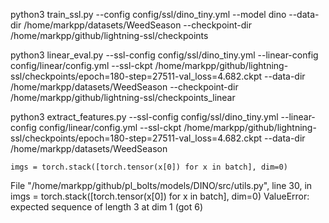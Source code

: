 python3 train_ssl.py --config config/ssl/dino_tiny.yml --model dino --data-dir /home/markpp/datasets/WeedSeason --checkpoint-dir /home/markpp/github/lightning-ssl/checkpoints

python3 linear_eval.py --ssl-config config/ssl/dino_tiny.yml --linear-config config/linear/config.yml --ssl-ckpt /home/markpp/github/lightning-ssl/checkpoints/epoch=180-step=27511-val_loss=4.682.ckpt --data-dir /home/markpp/datasets/WeedSeason --checkpoint-dir /home/markpp/github/lightning-ssl/checkpoints_linear

python3 extract_features.py --ssl-config config/ssl/dino_tiny.yml --linear-config config/linear/config.yml --ssl-ckpt /home/markpp/github/lightning-ssl/checkpoints/epoch=180-step=27511-val_loss=4.682.ckpt --data-dir /home/markpp/datasets/WeedSeason


    imgs = torch.stack([torch.tensor(x[0]) for x in batch], dim=0)
  File "/home/markpp/github/pl_bolts/models/DINO/src/utils.py", line 30, in <listcomp>
    imgs = torch.stack([torch.tensor(x[0]) for x in batch], dim=0)
ValueError: expected sequence of length 3 at dim 1 (got 6)
